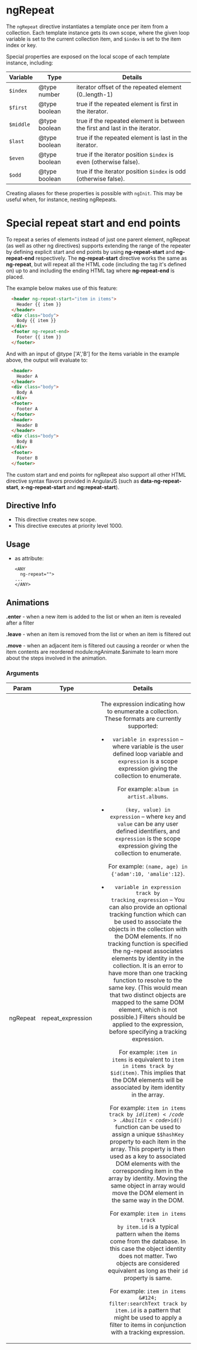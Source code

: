 



# ngRepeat








The `ngRepeat` directive instantiates a template once per item from a collection. Each template
instance gets its own scope, where the given loop variable is set to the current collection item,
and `$index` is set to the item index or key.

Special properties are exposed on the local scope of each template instance, including:

| Variable  | Type            | Details                                                                     |
|-----------|-----------------|-----------------------------------------------------------------------------|
| `$index`  | @type number  | iterator offset of the repeated element (0..length-1)                       |
| `$first`  | @type boolean | true if the repeated element is first in the iterator.                      |
| `$middle` | @type boolean | true if the repeated element is between the first and last in the iterator. |
| `$last`   | @type boolean | true if the repeated element is last in the iterator.                       |
| `$even`   | @type boolean | true if the iterator position `$index` is even (otherwise false).           |
| `$odd`    | @type boolean | true if the iterator position `$index` is odd (otherwise false).            |

Creating aliases for these properties is possible with `ngInit`.
This may be useful when, for instance, nesting ngRepeats.

# Special repeat start and end points
To repeat a series of elements instead of just one parent element, ngRepeat (as well as other ng directives) supports extending
the range of the repeater by defining explicit start and end points by using **ng-repeat-start** and **ng-repeat-end** respectively.
The **ng-repeat-start** directive works the same as **ng-repeat**, but will repeat all the HTML code (including the tag it's defined on)
up to and including the ending HTML tag where **ng-repeat-end** is placed.

The example below makes use of this feature:
```html
  <header ng-repeat-start="item in items">
    Header {{ item }}
  </header>
  <div class="body">
    Body {{ item }}
  </div>
  <footer ng-repeat-end>
    Footer {{ item }}
  </footer>
```

And with an input of @type ['A','B'] for the items variable in the example above, the output will evaluate to:
```html
  <header>
    Header A
  </header>
  <div class="body">
    Body A
  </div>
  <footer>
    Footer A
  </footer>
  <header>
    Header B
  </header>
  <div class="body">
    Body B
  </div>
  <footer>
    Footer B
  </footer>
```

The custom start and end points for ngRepeat also support all other HTML directive syntax flavors provided in AngularJS (such
as **data-ng-repeat-start**, **x-ng-repeat-start** and **ng:repeat-start**).








## Directive Info

* This directive creates new scope.
* This directive executes at priority level 1000.


## Usage



* as attribute:
    ```
    <ANY
      ng-repeat="">
    ...
    </ANY>
    ```



## Animations
**.enter** - when a new item is added to the list or when an item is revealed after a filter

**.leave** - when an item is removed from the list or when an item is filtered out

**.move** - when an adjacent item is filtered out causing a reorder or when the item contents are reordered
module:ngAnimate.$animate to learn more about the steps involved in the animation.

### Arguments

| Param | Type | Details |
| :--: | :--: | :--: |
| ngRepeat | repeat_expression | <p>The expression indicating how to enumerate a collection. These formats are currently supported:</p> <ul> <li><p><code>variable in expression</code> – where variable is the user defined loop variable and <code>expression</code> is a scope expression giving the collection to enumerate.</p> <p>For example: <code>album in artist.albums</code>.</p> </li> <li><p><code>(key, value) in expression</code> – where <code>key</code> and <code>value</code> can be any user defined identifiers, and <code>expression</code> is the scope expression giving the collection to enumerate.</p> <p>For example: <code>(name, age) in {&#39;adam&#39;:10, &#39;amalie&#39;:12}</code>.</p> </li> <li><p><code>variable in expression track by tracking_expression</code> – You can also provide an optional tracking function which can be used to associate the objects in the collection with the DOM elements. If no tracking function is specified the ng-repeat associates elements by identity in the collection. It is an error to have more than one tracking function to resolve to the same key. (This would mean that two distinct objects are mapped to the same DOM element, which is not possible.)  Filters should be applied to the expression, before specifying a tracking expression.</p> <p>For example: <code>item in items</code> is equivalent to <code>item in items track by $id(item)</code>. This implies that the DOM elements will be associated by item identity in the array.</p> <p>For example: <code>item in items track by $id(item)</code>. A built in <code>$id()</code> function can be used to assign a unique <code>$$hashKey</code> property to each item in the array. This property is then used as a key to associated DOM elements with the corresponding item in the array by identity. Moving the same object in array would move the DOM element in the same way in the DOM.</p> <p>For example: <code>item in items track by item.id</code> is a typical pattern when the items come from the database. In this case the object identity does not matter. Two objects are considered equivalent as long as their <code>id</code> property is same.</p> <p>For example: <code>item in items &amp;#124; filter:searchText track by item.id</code> is a pattern that might be used to apply a filter to items in conjunction with a tracking expression.</p> </li> </ul>  |




